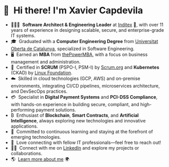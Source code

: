 <!--
**xcapdevila/xcapdevila** is a ✨ _special_ ✨ repository because its `README.md` (this file) appears on your GitHub profile.

Here are some ideas to get you started:

- 🔭 I’m currently working on ...
- 🌱 I’m currently learning ...
- 👯 I’m looking to collaborate on ...
- 🤔 I’m looking for help with ...
- 💬 Ask me about ...
- 📫 How to reach me: ...
- 😄 Pronouns: ...
- ⚡ Fun fact: ...
-->

# 👋 &nbsp;Hi there! I'm Xavier Capdevila

- 👨🏻‍💻&nbsp;&nbsp;__Software Architect & Engineering Leader__ at [Inditex](https://www.inditex.com/) 👔, with over 11 years of experience in designing scalable, secure, and enterprise-grade IT systems.
- 🎓&nbsp;&nbsp;Graduated with a __Computer Engineering Degree__ from [Universitat Oberta de Catalunya](https://estudis.uoc.edu/ca/graus/enginyeria-informatica/presentacio), specialized in Software Engineering.
- 🖥️&nbsp;&nbsp;Earned an __MBA__ from [thePowerMBA](https://lt.thepower.education/mba), with a focus on business management and administration.
- 🏅&nbsp;&nbsp;Certified in __SCRUM__ (PSPO-I, PSM-I) by [Scrum.org](https://www.scrum.org/) and __Kubernetes__ (CKAD) by [Linux Foundation](https://www.linuxfoundation.org/).
- ☁️&nbsp;&nbsp;Skilled in cloud technologies (GCP, AWS) and on-premise environments, integrating CI/CD pipelines, microservices architecture, and DevSecOps practices.
- 💳&nbsp;&nbsp;Specialist in __Digital Payment Systems__ and __PCI-DSS Compliance__, with hands-on experience in building secure, compliant, and high-performing payment solutions.
- ₿&nbsp;&nbsp;Enthusiast of __Blockchain__, __Smart Contracts__, and __Artificial Intelligence__, always exploring new technologies and innovative applications.
- 🌱&nbsp;&nbsp;Committed to continuous learning and staying at the forefront of emerging technologies.
- 💬&nbsp;&nbsp;Love connecting with fellow IT professionals—feel free to reach out!
- 🤝🏻&nbsp;&nbsp;Connect with me on [LinkedIn](https://linkedin.com/in/xcapdevila) and explore my projects or collaborations.
- 🌎&nbsp;&nbsp;[Learn more about me](https://xcapdevila.github.io/) 🌍
</br>
